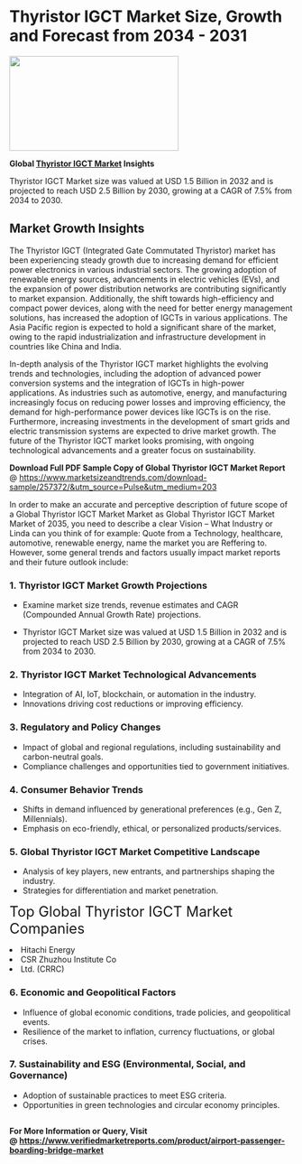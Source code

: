 <H1>Thyristor IGCT Market Size, Growth and Forecast from 2034 - 2031</H1><img class="aligncenter size-medium wp-image-584254" src="https://thirdeyenews.in/wp-content/uploads/2034/09/Global-Market-Research-300x168.jpeg" alt="" width="300" height="168" /><p><strong>Global&nbsp;<a href="https://www.marketsizeandtrends.com/download-sample/257372/&amp;utm_source=Pulse&amp;utm_medium=203">Thyristor IGCT Market</a> Insights</strong></p><p>Thyristor IGCT Market size was valued at USD 1.5 Billion in 2032 and is projected to reach USD 2.5 Billion by 2030, growing at a CAGR of 7.5% from 2034 to 2030.</p><p><h2>Market Growth Insights</h2> <p>The Thyristor IGCT (Integrated Gate Commutated Thyristor) market has been experiencing steady growth due to increasing demand for efficient power electronics in various industrial sectors. The growing adoption of renewable energy sources, advancements in electric vehicles (EVs), and the expansion of power distribution networks are contributing significantly to market expansion. Additionally, the shift towards high-efficiency and compact power devices, along with the need for better energy management solutions, has increased the adoption of IGCTs in various applications. The Asia Pacific region is expected to hold a significant share of the market, owing to the rapid industrialization and infrastructure development in countries like China and India.</p> <p></p> <p>In-depth analysis of the Thyristor IGCT market highlights the evolving trends and technologies, including the adoption of advanced power conversion systems and the integration of IGCTs in high-power applications. As industries such as automotive, energy, and manufacturing increasingly focus on reducing power losses and improving efficiency, the demand for high-performance power devices like IGCTs is on the rise. Furthermore, increasing investments in the development of smart grids and electric transmission systems are expected to drive market growth. The future of the Thyristor IGCT market looks promising, with ongoing technological advancements and a greater focus on sustainability.</p> <p></p><p><span class=""><strong>Download Full PDF Sample Copy of Global Thyristor IGCT Market Report</strong> @ <a href="https://www.marketsizeandtrends.com/download-sample/257372/&amp;utm_source=Pulse&amp;utm_medium=203" target="_blank">https://www.marketsizeandtrends.com/download-sample/257372/&amp;utm_source=Pulse&amp;utm_medium=203</a></span></p><p>In order to make an accurate and perceptive description of future scope of a Global&nbsp;Thyristor IGCT Market Market as Global&nbsp;Thyristor IGCT Market Market of 2035, you need to describe a clear Vision &ndash; What Industry or Linda can you think of for example: Quote from a Technology, healthcare, automotive, renewable energy, name the market you are Reffering to. However, some general trends and factors usually impact market reports and their future outlook include:</p><h3>1.&nbsp;<strong>Thyristor IGCT Market Growth Projections</strong></h3><ul><li>Examine market size trends, revenue estimates and CAGR (Compounded Annual Growth Rate) projections.</li><li><p>Thyristor IGCT Market size was valued at USD 1.5 Billion in 2032 and is projected to reach USD 2.5 Billion by 2030, growing at a CAGR of 7.5% from 2034 to 2030.</p></li></ul><h3>2.&nbsp;<strong>Thyristor IGCT Market Technological Advancements</strong></h3><ul><li>Integration of AI, IoT, blockchain, or automation in the industry.</li><li>Innovations driving cost reductions or improving efficiency.</li></ul><h3>3.&nbsp;<strong>Regulatory and Policy Changes</strong></h3><ul><li>Impact of global and regional regulations, including sustainability and carbon-neutral goals.</li><li>Compliance challenges and opportunities tied to government initiatives.</li></ul><h3>4.&nbsp;<strong>Consumer Behavior Trends</strong></h3><ul><li>Shifts in demand influenced by generational preferences (e.g., Gen Z, Millennials).</li><li>Emphasis on eco-friendly, ethical, or personalized products/services.</li></ul><h3>5.&nbsp;<strong>Global Thyristor IGCT Market Competitive Landscape</strong></h3><ul><li>Analysis of key players, new entrants, and partnerships shaping the industry.</li><li>Strategies for differentiation and market penetration.</li></ul><p data-pm-slice="1 1 []"><span style="color: inherit; font-family: inherit; font-size: 25px;">Top Global Thyristor IGCT Market Companies</span></p><div class="" data-test-id=""><p><li>Hitachi Energy</li><li> CSR Zhuzhou Institute Co</li><li> Ltd. (CRRC)</li></p></div><h3>6.&nbsp;<strong>Economic and Geopolitical Factors</strong></h3><ul><li>Influence of global economic conditions, trade policies, and geopolitical events.</li><li>Resilience of the market to inflation, currency fluctuations, or global crises.</li></ul><h3>7.&nbsp;<strong>Sustainability and ESG (Environmental, Social, and Governance)</strong></h3><ul><li>Adoption of sustainable practices to meet ESG criteria.</li><li>Opportunities in green technologies and circular economy principles.</li></ul><h2><strong style="font-size: 14px;">For More Information or Query, Visit @&nbsp;</strong><a style="background-color: #ffffff; font-size: 14px;" href="https://www.marketsizeandtrends.com/report/thyristor-igct-market/" target="_blank">https://www.verifiedmarketreports.com/product/airport-passenger-boarding-bridge-market</a></h2>
